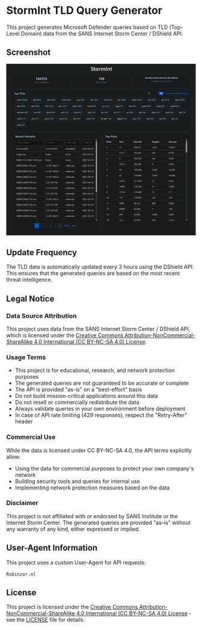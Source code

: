 # StormInt TLD Query Generator

This project generates Microsoft Defender queries based on TLD (Top-Level Domain) data from the SANS Internet Storm Center / DShield API.

## Screenshot

![StormInt Dashboard](static/screenshot.png)

## Update Frequency
The TLD data is automatically updated every 3 hours using the DShield API. This ensures that the generated queries are based on the most recent threat intelligence.

## Legal Notice

### Data Source Attribution
This project uses data from the SANS Internet Storm Center / DShield API, which is licensed under the [Creative Commons Attribution-NonCommercial-ShareAlike 4.0 International (CC BY-NC-SA 4.0) License](https://creativecommons.org/licenses/by-nc-sa/4.0/).

### Usage Terms
- This project is for educational, research, and network protection purposes
- The generated queries are not guaranteed to be accurate or complete
- The API is provided "as-is" on a "best-effort" basis
- Do not build mission-critical applications around this data
- Do not resell or commercially redistribute the data
- Always validate queries in your own environment before deployment
- In case of API rate limiting (429 responses), respect the "Retry-After" header

### Commercial Use
While the data is licensed under CC BY-NC-SA 4.0, the API terms explicitly allow:
- Using the data for commercial purposes to protect your own company's network
- Building security tools and queries for internal use
- Implementing network protection measures based on the data

### Disclaimer
This project is not affiliated with or endorsed by SANS Institute or the Internet Storm Center. The generated queries are provided "as-is" without any warranty of any kind, either expressed or implied.

## User-Agent Information
This project uses a custom User-Agent for API requests:
```
Robinzor.nl
```

## License
This project is licensed under the [Creative Commons Attribution-NonCommercial-ShareAlike 4.0 International (CC BY-NC-SA 4.0) License](https://creativecommons.org/licenses/by-nc-sa/4.0/) - see the [LICENSE](LICENSE) file for details. 